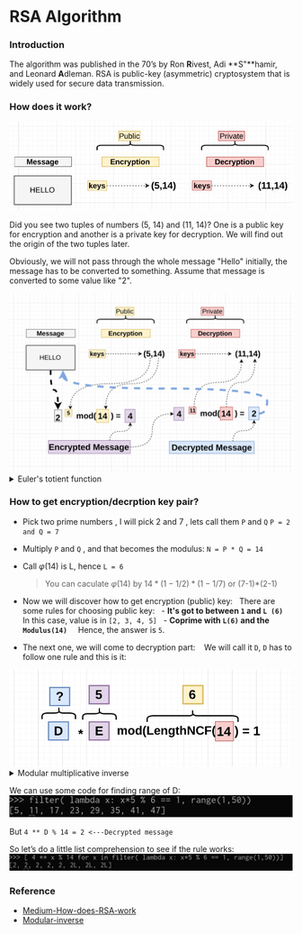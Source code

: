 # RSA Algorithm

### Introduction

The algorithm was published in the 70’s by Ron **R**ivest, Adi **S"**hamir, and Leonard **A**dleman. RSA is public-key (asymmetric) cryptosystem that is widely used for secure data transmission.

### How does it work?

<img src="/assets/images/math_and_algorithm/rsa_1.png" alt="RSA illustration" />

Did you see two tuples of numbers (5, 14) and (11, 14)?
One is a public key for encryption and another is a private key for decryption. We will find out the origin of the two tuples later.

Obviously, we will not pass through the whole message "Hello" initially, the message has to be converted to something. Assume that message is converted to some value like "2".

<img src="/assets/images/math_and_algorithm/rsa_2.png" alt="RSA illustration" />

<details>
    <summary>Euler's totient function</summary>
    Euler’s Totient function Φ (n) for an input n is the count of numbers in {1, 2, 3, …, n} that are relatively prime to n, i.e., the numbers whose GCD (Greatest Common Divisor) with n is 1.

Example:
&nbsp;  &nbsp;  &nbsp;``Φ(5) = 4``
&nbsp;  &nbsp;  &nbsp;``gcd(1, 5) is 1, gcd(2, 5) is 1,``
&nbsp;  &nbsp;  &nbsp;``gcd(3, 5) is 1 and gcd(4, 5) is 1``

$$ \varphi(N)= n∗ \prod (1−\dfrac{1}{p})$$

eg: ``ϕ(6)=6∗(1−1/2)∗(1−1/3)=2``
</details>

### How to get encryption/decrption key pair?

- Pick two prime numbers , I will pick 2 and 7 , lets call them `P` and `Q`
``P = 2 and Q = 7``

- Multiply `P` and `Q` , and that becomes the modulus:
``N = P * Q = 14``

- Call $\varphi(14)$ is L, hence `L = 6`
  > You can caculate $\varphi(14)$ by $14*(1-1/2)*(1-1/7)$ or (7-1)*(2-1)

- Now we will discover how to get encryption (public) key:
&nbsp; There are some rules for choosing public key:
&nbsp; - **It's got to between `1` and `L (6)`**
&nbsp;&nbsp;&nbsp; In this case, value is in `[2, 3, 4, 5]`
&nbsp; - **Coprime with `L(6)` and the `Modulus(14)`**
&nbsp;&nbsp;&nbsp; Hence, the answer is `5`.

- The next one, we will come to decryption part:
&nbsp;&nbsp; We will call it `D`, `D` has to follow one rule and this is it:
<img src="/assets/images/math_and_algorithm/rsa_3.png" alt="RSA illustration" />

<details>
    <summary>Modular multiplicative inverse</summary>
    Given two integers ‘a’ and ‘m‘, find modular multiplicative inverse of ‘a’ under modulo ‘m’.
The modular multiplicative inverse is an integer ‘x’ such that.
$$a x ≅ 1 (mod m)$$

Xét số nguyên dương `m`. Xét các số nguyên trên modulo `m` (từ `0` đến `m−1`).

Với một số nguyên `a`, ta gọi nghịch đảo modulo `m` (modular multiplicative inverse) của `a` là `a−1` là số nguyên thoả mãn:
$$a∗a^{−1}≡1(mod m)$$
Ta cần chú ý rằng không phải lúc nào `a−1` cũng tồn tại. Ví dụ, với `m=4`, `a=2`, ta không thể tìm được `a−1` thoả mãn đẳng thức trên.
Có thể chứng minh rằng `a−1` luôn luôn tồn tại nếu `gcd(a,m)=1`.

Tính nghịch đảo modulo bằng a^b % c

Khi gcd(a,m)=1, theo định lý Euler, ta có:

aphi(m)≡1(modm).

Với Phi hàm Euler đã được giải thích ở bài viết Số học 4.

Trong trường hợp m là số nguyên tố, phi(m)=m−1, nên ta có:

am−1≡1(modm).

Nhân cả 2 vế với a−1, ta được:

Với m bất kỳ, aphi(m)−1≡a−1(modm),
Với m nguyên tố, a^m−2≡a−1(modm).
Như vậy, ta có thể dùng thuật toán Tính a^b % c bằng chia để trị để tính nghịch đảo modulo với độ phức tạp O(logm).
</details>

We can use some code for finding range of D:
<img src="/assets/images/math_and_algorithm/rsa_4.png" alt="RSA illustration" />

But `4 ** D % 14 = 2 <---Decrypted message`

So let’s do a little list comprehension to see if the rule works:
<img src="/assets/images/math_and_algorithm/rsa_5.png" alt="RSA illustration" />

### Reference

- [Medium-How-does-RSA-work](https://medium.com/hackernoon/how-does-rsa-work-f44918df914b)
- [Modular-inverse](https://vnoi.info/wiki/algo/math/modular-inverse.md)
